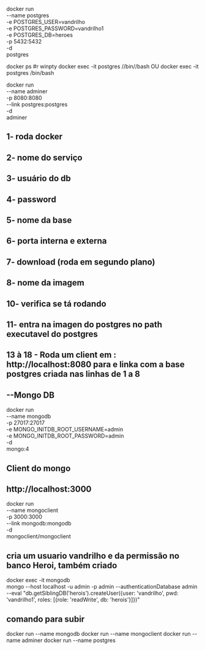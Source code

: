 docker run \
    --name postgres \
    -e POSTGRES_USER=vandrilho \
    -e POSTGRES_PASSWORD=vandrilho1 \
    -e POSTGRES_DB=heroes \
    -p 5432:5432 \
    -d \
    postgres

docker ps
#r
winpty docker exec -it postgres //bin//bash
OU docker exec -it postgres /bin/bash

docker run \
    --name adminer \
    -p 8080:8080 \
    --link postgres:postgres \
    -d \
    adminer


## 1- roda docker
## 2- nome do serviço
## 3- usuário do db
## 4- password
## 5- nome da base
## 6- porta interna e externa
## 7- download (roda em segundo plano)
## 8- nome da imagem
## 10- verifica se tá rodando
## 11- entra na imagen do postgres no path executavel do postgres
## 13 à 18 - Roda um client em : http://localhost:8080 para e linka com a base postgres criada nas linhas de 1 a 8


## --Mongo DB
docker run \
    --name mongodb \
    -p 27017:27017 \
    -e MONGO_INITDB_ROOT_USERNAME=admin \
    -e MONGO_INITDB_ROOT_PASSWORD=admin \
    -d \
    mongo:4

## Client do mongo
## http://localhost:3000
docker run \
    --name mongoclient \
    -p 3000:3000 \
    --link mongodb:mongodb \
    -d \
    mongoclient/mongoclient

## cria um usuario vandrilho e da permissão no banco Heroi, também criado
docker exec -it mongodb \
    mongo --host localhost -u admin -p admin --authenticationDatabase admin \
    --eval "db.getSiblingDB('herois').createUser({user: 'vandrilho', pwd: 'vandrilho1', roles: [{role: 'readWrite', db: 'herois'}]})"

## comando para subir
docker run --name mongodb
docker run --name mongoclient
docker run --name adminer
docker run --name postgres
